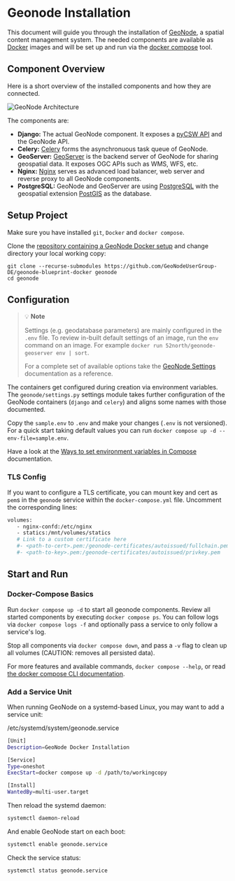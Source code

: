 # Geonode Installation

This document will guide you through the installation of [GeoNode](https://geonode.org/), a spatial content management system.
The needed components are available as [Docker](https://www.docker.com/) images and will be set up and run via the [docker compose](https://docs.docker.com/compose/) tool.

## Component Overview

Here is a short overview of the installed components and how they are connected.

![GeoNode Architecture](./img/geonode_architecture_4x.png "Geonode Architecture")

The components are:

- **Django:** The actual GeoNode component.
It exposes a [pyCSW API](https://pycsw.org/) and the GeoNode API.
- **Celery:** [Celery](https://docs.celeryq.dev/en/stable/) forms the asynchronuous task queue of GeoNode.
- **GeoServer:** [GeoServer](https://geoserver.org/) is the backend server of GeoNode for sharing geospatial data.
It exposes OGC APIs such as WMS, WFS, etc. 
- **Nginx:** [Nginx](https://nginx.com) serves as advanced load balancer, web server and reverse proxy to all GeoNode components.
- **PostgreSQL:** GeoNode and GeoServer are using [PostgreSQL](https://www.postgresql.org)  with the geospatial extension [PostGIS](https://postgis.net) as the database.

## Setup Project

Make sure you have installed `git`, `Docker` and `docker compose`.

Clone the [repository containing a GeoNode Docker setup]( https://github.com/GeoNodeUserGroup-DE/geonode-blueprint-docker) and change directory your local working copy:

```
git clone --recurse-submodules https://github.com/GeoNodeUserGroup-DE/geonode-blueprint-docker geonode
cd geonode
```

## Configuration

> :bulb: **Note**
>
> Settings (e.g. geodatabase parameters) are mainly configured in the `.env` file. 
> To review in-built default settings of an image, run the `env` command on an image.
> For example `docker run 52north/geonode-geoserver env | sort`.
>
> For a complete set of available options take the [GeoNode Settings](https://docs.geonode.org/en/master/basic/settings/index.html#settings) documentation as a reference.

The containers get configured during creation via environment variables. 
The `geonode/settings.py` settings module takes further configuration of the GeoNode containers (`django` and `celery`) and aligns some names with those documented.


Copy the `sample.env` to `.env` and make your changes (`.env` is not versioned).
For a quick start taking default values you can run `docker compose up -d --env-file=sample.env`.


Have a look at the [Ways to set environment variables in Compose](https://docs.docker.com/compose/environment-variables/set-environment-variables/) documentation.


### TLS Config

If you want to configure a TLS certificate, you can mount key and cert as `pem`s in the `geonode` service within the `docker-compose.yml` file.
Uncomment the corresponding lines:

 ```sh
 volumes:
    - nginx-confd:/etc/nginx
    - statics:/mnt/volumes/statics
    # Link to a custom certificate here
    #- <path-to-cert>.pem:/geonode-certificates/autoissued/fullchain.pem
    #- <path-to-key>.pem:/geonode-certificates/autoissued/privkey.pem
 ```


## Start and Run

### Docker-Compose Basics

Run `docker compose up -d` to start all geonode components.
Review all started components by executing `docker compose ps`. 
You can follow logs via `docker compose logs -f` and optionally pass a service to only follow a service's log.

Stop all components via `docker compose down`, and pass a `-v` flag to clean up all volumes (CAUTION: removes all persisted data).

For more features and available commands, `docker compose --help`, or read [the docker compose CLI documentation](https://docs.docker.com/compose/reference/).

### Add a Service Unit

When running GeoNode on a systemd-based Linux, you may want to add a service unit:

/etc/systemd/system/geonode.service
```sh
[Unit]
Description=GeoNode Docker Installation

[Service]
Type=oneshot
ExecStart=docker compose up -d /path/to/workingcopy

[Install]
WantedBy=multi-user.target
```

Then reload the systemd daemon:

```sh
systemctl daemon-reload
```

And enable GeoNode start on each boot:

```sh
systemctl enable geonode.service
```

Check the service status:

```sh
systemctl status geonode.service
```
